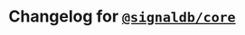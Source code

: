 # Changelog for [`@signaldb/core`](https://www.npmjs.com/package/@signaldb/core)

<!--@include: ../../../packages/base/core/CHANGELOG.md{10,}-->

